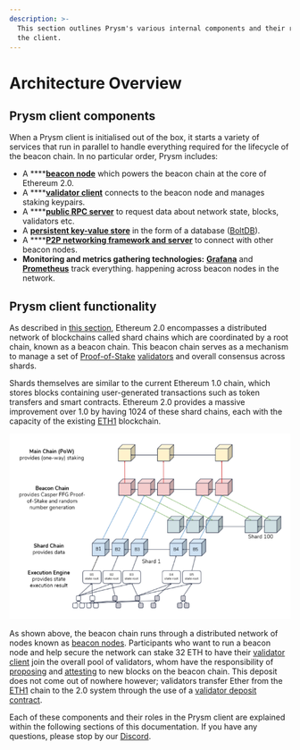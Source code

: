 ```yaml
---
description: >-
  This section outlines Prysm's various internal components and their role in
  the client.
---
```


# Architecture Overview

## Prysm client components

When a Prysm client is initialised out of the box, it starts a variety of services that run in parallel to handle everything required for the lifecycle of the beacon chain. In no particular order, Prysm includes:

* A ****[**beacon node**](the-beacon-chain.md) which powers the beacon chain at the core of Ethereum 2.0.
* A ****[**validator client**](validator-clients.md) connects to the beacon node and manages staking keypairs.
* A ****[**public RPC server**](ethereum-2.0-public-api.md) to request data about network state, blocks, validators etc.
* A [**persistent key-value store**](database-backend-boltdb.md) in the form of a database \([BoltDB](database-backend-boltdb.md)\).
* A ****[**P2P networking framework and server**](p2p-networking.md) to connect with other beacon nodes.
* **Monitoring and metrics gathering technologies:** [**Grafana**](https://grafana.com/) and [**Prometheus**](https://prometheus.io) track everything. happening across beacon nodes in the network.

## Prysm client functionality

As described in [this section](../introduction/ethereum-2.0.md), Ethereum 2.0 encompasses a distributed network of blockchains called shard chains which are coordinated by a root chain, known as a beacon chain. This beacon chain serves as a mechanism to manage a set of [Proof-of-Stake](../glossaries/terminology.md#proof-of-stake-pos) [validators](../glossaries/terminology.md#validator) and overall consensus across shards. 

Shards themselves are similar to the current Ethereum 1.0 chain, which stores blocks containing user-generated transactions such as token transfers and smart contracts. Ethereum 2.0 provides a massive improvement over 1.0 by having 1024 of these shard chains, each with the capacity of the existing [ETH1](../glossaries/terminology.md#eth1) blockchain. 

![A visualisation of the Ethereum 2.0 protocol](../.gitbook/assets/1-oqavlqtl-oinw0bnpjw9jg.png)

As shown above, the beacon chain runs through a distributed network of nodes known as [beacon nodes](the-beacon-chain.md). Participants who want to run a beacon node and help secure the network can stake 32 ETH to have their [validator client](validator-clients.md) join the overall pool of validators, whom have the responsibility of [proposing](../glossaries/terminology.md#propose) and [attesting](../glossaries/terminology.md#attest) to new blocks on the beacon chain. This deposit does not come out of nowhere however; validators transfer Ether from the [ETH1](../glossaries/terminology.md#eth1) chain to the 2.0 system through the use of a [validator deposit contract](validator-deposit-contract.md). 

Each of these components and their roles in the Prysm client are explained within the following sections of this documentation. If you have any questions, please stop by our [Discord](https://discord.gg/KSA7rPr).



